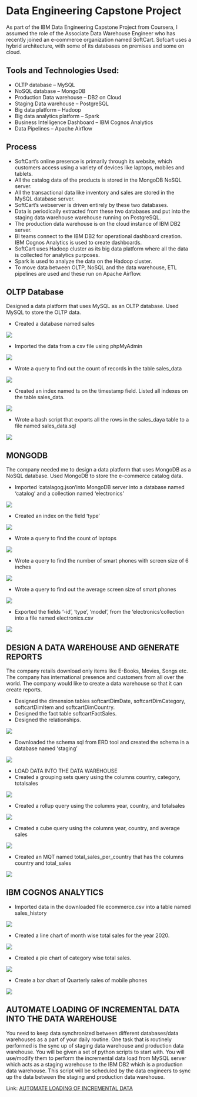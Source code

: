 # Data Engineering Capstone Project
As part of the IBM Data Engineering Capstone Project from Coursera, I assumed the role of the Associate Data Warehouse Engineer who has recently joined an e-commerce organization named SoftCart.
Sofcart uses a hybrid architecture, with some of its databases on premises and some on cloud.

## Tools and Technologies Used:
-	OLTP database – MySQL
-	NoSQL database – MongoDB
-	Production Data warehouse – DB2 on Cloud
-	Staging Data warehouse – PostgreSQL
-	Big data platform – Hadoop
-	Big data analytics platform – Spark
-	Business Intelligence Dashboard – IBM Cognos Analytics
-	Data Pipelines – Apache Airflow

## Process
-	SoftCart’s online presence is primarily through its website, which customers access using a variety of devices like laptops, mobiles and tablets.
-	All the catalog data of the products is stored in the MongoDB NoSQL server.
-	All the transactional data like inventory and sales are stored in the MySQL database server.
-	SoftCart’s webserver is driven entirely by these two databases.
-	Data is periodically extracted from these two databases and put into the staging data warehouse warehouse running on PostgreSQL.
-	The production data warehouse is on the cloud instance of IBM DB2 server.
-	BI teams connect to the IBM DB2 for operational dashboard creation. IBM Cognos Analytics is used to create dashboards.
-	SoftCart uses Hadoop cluster as its big data platform where all the data is collected for analytics purposes.
-	Spark is used to analyze the data on the Hadoop cluster.
-	To move data between OLTP, NoSQL and the data warehouse, ETL pipelines are used and these run on Apache Airflow.

## OLTP Database
Designed a data platform that uses MySQL as an OLTP database. Used MySQL to store the OLTP data.
  
- Created a database named sales
   
![](https://github.com/antfneves/PortfolioProjects/blob/main/Capstone%20Project/Images/1createtable.jpg?raw=true)
    
- Imported the data from a csv file using phpMyAdmin
    
![](https://github.com/antfneves/PortfolioProjects/blob/main/Capstone%20Project/Images/2importdata.jpg?raw=true)
    
- Wrote a query to find out the count of records in the table sales_data
    
![](https://github.com/antfneves/PortfolioProjects/blob/main/Capstone%20Project/Images/4salesrows.jpg?raw=true)
    
- Created an index named ts on the timestamp field. Listed all indexes on the table sales_data.
    
![](https://github.com/antfneves/PortfolioProjects/blob/main/Capstone%20Project/Images/5listindexes.jpg?raw=true)


- Wrote a bash script that exports all the rows in the sales_daya table to a file named sales_data.sql
    
![](https://github.com/antfneves/PortfolioProjects/blob/main/Capstone%20Project/Images/6exportdata.jpg?raw=true)

## MONGODB
The company needed me to design a data platform that uses MongoDB as a NoSQL database. Used MongoDB to store the e-commerce catalog data.

- Imported ‘catalagog.json’into MongoDB server into a database named ‘catalog’ and a collection named ‘electronics’

![](https://github.com/antfneves/PortfolioProjects/blob/main/Capstone%20Project/Images/7mongoimport.jpg?raw=true)

- Created an index on the field ‘type’

![](https://github.com/antfneves/PortfolioProjects/blob/main/Capstone%20Project/Images/10create-index.jpg?raw=true)

- Wrote a query to find the count of laptops

![](https://github.com/antfneves/PortfolioProjects/blob/main/Capstone%20Project/Images/11mongo-query-laptops.jpg?raw=true)

- Wrote a query to find the number of smart phones with screen size of 6 inches

![](https://github.com/antfneves/PortfolioProjects/blob/main/Capstone%20Project/Images/12mongo-query-mobiles1.jpg?raw=true)  

- Wrote a query to find out the average screen size of smart phones

![](https://github.com/antfneves/PortfolioProjects/blob/main/Capstone%20Project/Images/13mongo-query-mobiles2.jpg?raw=true)   

- Exported the fields ‘-id’, ‘type’, ‘model’, from the ‘electronics’collection into a file named electronics.csv

![](https://github.com/antfneves/PortfolioProjects/blob/main/Capstone%20Project/Images/14mongoexport.jpg?raw=true)

## DESIGN A DATA WAREHOUSE AND GENERATE REPORTS
The company retails download only items like E-Books, Movies, Songs etc. The company has international presence and customers from all over the world. The company would like to create a data warehouse so that it can create reports. 

- Designed the dimension tables softcartDimDate, softcartDimCategory, softcartDimItem and softcartDimCountry.
- Designed the fact table softcartFactSales.
- Designed the relationships.

![](https://github.com/antfneves/PortfolioProjects/blob/main/Capstone%20Project/Images/softcartRelationships.jpg?raw=true)  

- Downloaded the schema sql from ERD tool and created the schema in a database named ‘staging’

![](https://github.com/antfneves/PortfolioProjects/blob/main/Capstone%20Project/Images/createschema.jpg?raw=true)

- LOAD DATA INTO THE DATA WAREHOUSE
- Created a grouping sets query using the columns country, category, totalsales

![](https://github.com/antfneves/PortfolioProjects/blob/main/Capstone%20Project/Images/19groupingsets.jpg?raw=true)

- Created a rollup query using the columns year, country, and totalsales

![](https://github.com/antfneves/PortfolioProjects/blob/main/Capstone%20Project/Images/20rollup.jpg?raw=true)

- Created a cube query using the columns year, country, and average sales

![](https://github.com/antfneves/PortfolioProjects/blob/main/Capstone%20Project/Images/21cube.jpg?raw=true)

- Created an MQT named total_sales_per_country that has the columns country and total_sales

![](https://github.com/antfneves/PortfolioProjects/blob/main/Capstone%20Project/Images/22mqt.jpg?raw=true)

## IBM COGNOS ANALYTICS

- Imported data in the downloaded file ecommerce.csv into a table named sales_history

![](https://github.com/antfneves/PortfolioProjects/blob/main/Capstone%20Project/Images/dataimport1.jpg?raw=true)

- Created a line chart of month wise total sales for the year 2020.

![](https://github.com/antfneves/PortfolioProjects/blob/main/Capstone%20Project/Images/26linechart.jpg?raw=true)

- Created a pie chart of category wise total sales.

![](https://github.com/antfneves/PortfolioProjects/blob/main/Capstone%20Project/Images/27piechart.jpg?raw=true)

- Create a bar chart of Quarterly sales of mobile phones

![](https://github.com/antfneves/PortfolioProjects/blob/main/Capstone%20Project/Images/28barchart.jpg?raw=true)

## AUTOMATE LOADING OF INCREMENTAL DATA INTO THE DATA WAREHOUSE
You need to keep data synchronized between different databases/data warehouses as a part of your daily routine. One task that is routinely performed is the sync up of staging data warehouse and production data warehouse. You will be given a set of python scripts to start with. You will use/modify them to perform the incremental data load from MySQL server which acts as a staging warehouse to the IBM DB2 which is a production data warehouse. This script will be scheduled by the data engineers to sync up the data between the staging and production data warehouse.

Link: [AUTOMATE LOADING OF INCREMENTAL DATA](https://github.com/antfneves/PortfolioProjects/blob/main/Capstone%20Project/automation.py)






    
 
    
    

